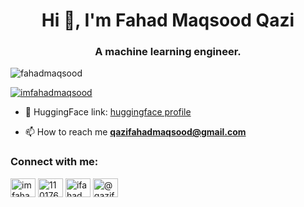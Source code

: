 <h1 align="center">Hi 👋, I'm Fahad Maqsood Qazi</h1>
<h3 align="center">A machine learning engineer.</h3>

<p align="left"> <img src="https://komarev.com/ghpvc/?username=fahadmaqsood&label=Profile%20views&color=0e75b6&style=flat" alt="fahadmaqsood" /> </p>

<p align="left"> <a href="https://twitter.com/imfahadmaqsood" target="blank"><img src="https://img.shields.io/twitter/follow/imfahadmaqsood?logo=twitter&style=for-the-badge" alt="imfahadmaqsood" /></a> </p>

- 🔭 HuggingFace link: <a href="http://huggingface.co/fahadqazi">huggingface profile</a>

- 📫 How to reach me **qazifahadmaqsood@gmail.com**

<h3 align="left">Connect with me:</h3>
<p align="left">
<a href="https://twitter.com/imfahadmaqsood" target="blank"><img align="center" src="https://raw.githubusercontent.com/rahuldkjain/github-profile-readme-generator/master/src/images/icons/Social/twitter.svg" alt="imfahadmaqsood" height="30" width="40" /></a>
<a href="https://stackoverflow.com/users/11017652" target="blank"><img align="center" src="https://raw.githubusercontent.com/rahuldkjain/github-profile-readme-generator/master/src/images/icons/Social/stack-overflow.svg" alt="11017652" height="30" width="40" /></a>
<a href="https://instagram.com/ifahadmaqsood" target="blank"><img align="center" src="https://raw.githubusercontent.com/rahuldkjain/github-profile-readme-generator/master/src/images/icons/Social/instagram.svg" alt="ifahadmaqsood" height="30" width="40" /></a>
<a href="https://medium.com/@qazifahadmaqsood" target="blank"><img align="center" src="https://raw.githubusercontent.com/rahuldkjain/github-profile-readme-generator/master/src/images/icons/Social/medium.svg" alt="@qazifahadmaqsood" height="30" width="40" /></a>
</p>
